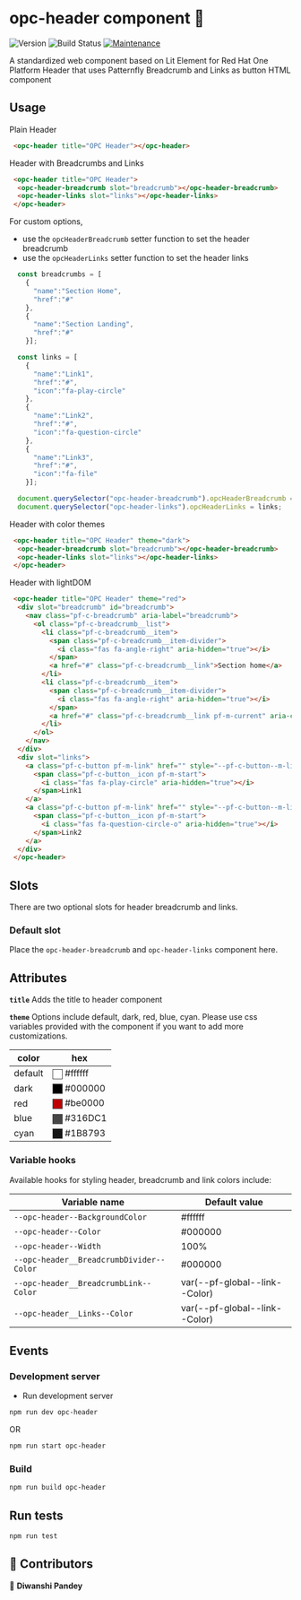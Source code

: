 # opc-header component 👋

![Version](https://img.shields.io/badge/version-0.0.1-blue.svg?cacheSeconds=2592000)
![Build Status](https://travis-ci.org/dwyl/esta.svg?branch=master)
[![Maintenance](https://img.shields.io/badge/Maintained%3F-yes-green.svg)](https://github.com/1-Platform/op-components/graphs/commit-activity)

A standardized web component based on Lit Element for Red Hat One Platform Header that uses Patternfly Breadcrumb and Links as button HTML component


## Usage
Plain Header

```html
 <opc-header title="OPC Header"></opc-header>
```

Header with Breadcrumbs and Links
```html
 <opc-header title="OPC Header">
  <opc-header-breadcrumb slot="breadcrumb"></opc-header-breadcrumb>
  <opc-header-links slot="links"></opc-header-links>
 </opc-header>
```
For custom options, 
- use the `opcHeaderBreadcrumb` setter function to set the header breadcrumb
- use the `opcHeaderLinks` setter function to set the header links

```js
  const breadcrumbs = [
    {
      "name":"Section Home",
      "href":"#"
    },
    {
      "name":"Section Landing",
      "href":"#"
    }];

  const links = [
    {
      "name":"Link1",
      "href":"#",
      "icon":"fa-play-circle"
    },
    {
      "name":"Link2",
      "href":"#",
      "icon":"fa-question-circle"
    },
    {
      "name":"Link3",
      "href":"#",
      "icon":"fa-file"
    }];

  document.querySelector("opc-header-breadcrumb").opcHeaderBreadcrumb = breadcrumbs;
  document.querySelector("opc-header-links").opcHeaderLinks = links;
```

Header with color themes
```html
 <opc-header title="OPC Header" theme="dark">
  <opc-header-breadcrumb slot="breadcrumb"></opc-header-breadcrumb>
  <opc-header-links slot="links"></opc-header-links>
 </opc-header>
```

Header with lightDOM
```html
 <opc-header title="OPC Header" theme="red">
  <div slot="breadcrumb" id="breadcrumb">
    <nav class="pf-c-breadcrumb" aria-label="breadcrumb">
      <ol class="pf-c-breadcrumb__list">
        <li class="pf-c-breadcrumb__item">
          <span class="pf-c-breadcrumb__item-divider">
            <i class="fas fa-angle-right" aria-hidden="true"></i>
          </span>
          <a href="#" class="pf-c-breadcrumb__link">Section home</a>
        </li>
        <li class="pf-c-breadcrumb__item">
          <span class="pf-c-breadcrumb__item-divider">
            <i class="fas fa-angle-right" aria-hidden="true"></i>
          </span>
          <a href="#" class="pf-c-breadcrumb__link pf-m-current" aria-current="page">Section landing</a>
        </li>
      </ol>
    </nav>
  </div>
  <div slot="links">
    <a class="pf-c-button pf-m-link" href="" style="--pf-c-button--m-link--Color: var(--opc-header__Links--Color);--pf-c-button--FontSize: var(--pf-global--FontSize--sm);">
      <span class="pf-c-button__icon pf-m-start">
        <i class="fas fa-play-circle" aria-hidden="true"></i>
      </span>Link1
    </a>
    <a class="pf-c-button pf-m-link" href="" style="--pf-c-button--m-link--Color: var(--opc-header__Links--Color);--pf-c-button--FontSize: var(--pf-global--FontSize--sm);">
      <span class="pf-c-button__icon pf-m-start">
        <i class="fas fa-question-circle-o" aria-hidden="true"></i>
      </span>Link2
    </a>
  </div>
 </opc-header>
```

## Slots
There are two optional slots for header breadcrumb and links.

### Default slot
Place the `opc-header-breadcrumb` and `opc-header-links` component here.

## Attributes
<style>
    .color-preview {
        display: inline-block;
        width: 1em;
        height: 1em;
        vertical-align: middle;
        background-color: var(--bg, #ffffff);
        border: 1px solid #444444;
    }
</style>

**`title`**
Adds the title to header component

**`theme`**
Options include default, dark, red, blue, cyan. Please use css variables provided with the component if you want to add more customizations.

| color   | hex                                                              |
|---------|------------------------------------------------------------------|
| default | <span class="color-preview" style="--bg:#ffffff"></span> #ffffff |
| dark    | <span class="color-preview" style="--bg:#000000"></span> #000000 |
| red     | <span class="color-preview" style="--bg:#be0000"></span> #be0000 |
| blue    | <span class="color-preview" style="--bg:#464646"></span> #316DC1 |
| cyan    | <span class="color-preview" style="--bg:#131313"></span> #1B8793 |



### Variable hooks
Available hooks for styling header, breadcrumb and link colors include:

| Variable name                               | Default value                    |
| --------------------------------------------| ---------------------------------|
| `--opc-header--BackgroundColor`             | #ffffff                          |
| `--opc-header--Color`                       | #000000                          |
| `--opc-header--Width`                       | 100%                             |
| `--opc-header__BreadcrumbDivider--Color`    | #000000                          |
| `--opc-header__BreadcrumbLink--Color`       | var(--pf-global--link--Color)    |
| `--opc-header__Links--Color`                | var(--pf-global--link--Color)    |
## Events


### Development server

- Run development server

```sh
npm run dev opc-header
```

OR

```sh
npm run start opc-header
```

### Build

```sh
npm run build opc-header
```

## Run tests

```sh
npm run test
```

## 🤝 Contributors

👤 **Diwanshi Pandey**
